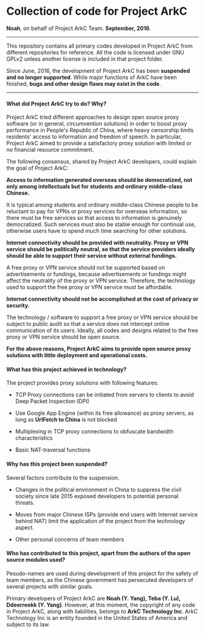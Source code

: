 Collection of code for Project ArkC
===================================

**Noah**, on behalf of Project ArkC Team. **September, 2016**.

---

This repository contains all primary codes developed in Project ArkC from different repositories for reference. All the code is licensed under GNU GPLv2 unless another license is included in that project folder.

Since June, 2016, the development of Project ArkC has been **suspended and no longer supported**. While major functions of ArkC have been finished, **bugs and other design flaws may exist in the code**.

---

#### What did Project ArkC try to do? Why?

Project ArkC tried different approaches to design open source proxy software (or in general, circumvention solutions) in order to boost proxy performance in People's Republic of China, where heavy censorship limits residents' access to information and freedom of speech. In particular, Project ArkC aimed to provide a satisfactory proxy solution with limited or no financial resource commitment.

The following consensus, shared by Project ArkC developers, could explain the goal of Project ArkC:

**Access to information generated overseas should be democratized, not only among intellectuals but for students and ordinary middle-class Chinese.**

It is typical among students and ordinary middle-class Chinese people to be reluctant to pay for VPNs or proxy services for overseas information, so there must be free services so that access to information is genuinely democratized. Such services must also be stable enough for continual use, otherwise users have to spend much time searching for other solutions.

**Internet connectivity should be provided with neutrality. Proxy or VPN service should be politically neutral, so that the service providers ideally should be able to support their service without external fundings.**

A free proxy or VPN service should not be supported based on advertisements or fundings, because advertisements or fundings might affect the neutrality of the proxy or VPN service. Therefore, the technology used to support the free proxy or VPN service must be affordable.

**Internet connectivity should not be accomplished at the cost of privacy or security.**

The technology / software to support a free proxy or VPN service should be subject to public audit so that a service does not intercept online communication of its users. Ideally, all codes and designs related to the free proxy or VPN service should be open source.

**For the above reasons, Project ArkC aims to provide open source proxy solutions with little deployment and operational costs.**

#### What has this project achieved in technology?

The project provides proxy solutions with following features:

* TCP Proxy connections can be initiated from servers to clients to avoid Deep Packet Inspection (DPI)

* Use Google App Engine (within its free allowance) as proxy servers, as long as **UrlFetch to China** is not blocked

* Multiplexing in TCP proxy connections to obfuscate bandwidth characteristics

* Basic NAT-traversal functions

#### Why has this project been suspended?

Several factors contribute to the suspension.

* Changes in the political environment in China to suppress the civil society since late 2015 exposed developers to potential personal threats.

* Moves from major Chinese ISPs (provide end users with Internet service behind NAT) limit the application of the project from the technology aspect.

* Other personal concerns of team members
 
#### Who has contributed to this project, apart from the authors of the open source modules used?

Pesudo-names are used during development of this project for the safety of team members, as the Chinese government has persecuted developers of several projects with similar goals.

Primary developers of Project ArkC are **Noah (Y. Yang), Teba (Y. Lu), Ddeerreekk (Y. Yang)**. However, at this moment, the copyright of any code in Project ArkC, along with liabilities, belongs to **ArkC Technology Inc**. ArkC Technology Inc is an entity founded in the United States of America and subject to its law.
